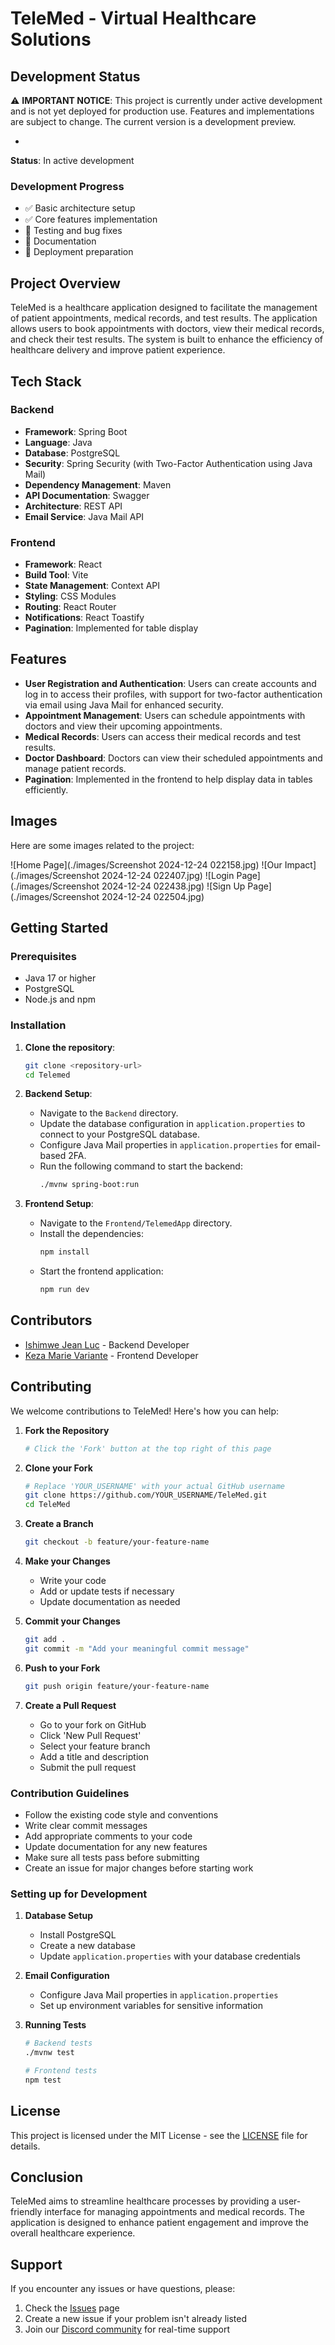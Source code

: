 # TeleMed - Virtual Healthcare Solutions

## Development Status
⚠️ **IMPORTANT NOTICE**: This project is currently under active development and is not yet deployed for production use. Features and implementations are subject to change. The current version is a development preview.

*
**Status**: In active development

### Development Progress
- ✅ Basic architecture setup
- ✅ Core features implementation
- 🔄 Testing and bug fixes
- 📝 Documentation
- 🚧 Deployment preparation

## Project Overview
TeleMed is a healthcare application designed to facilitate the management of patient appointments, medical records, and test results. The application allows users to book appointments with doctors, view their medical records, and check their test results. The system is built to enhance the efficiency of healthcare delivery and improve patient experience.

## Tech Stack

### Backend
- **Framework**: Spring Boot
- **Language**: Java
- **Database**: PostgreSQL
- **Security**: Spring Security (with Two-Factor Authentication using Java Mail)
- **Dependency Management**: Maven
- **API Documentation**: Swagger
- **Architecture**: REST API
- **Email Service**: Java Mail API

### Frontend
- **Framework**: React
- **Build Tool**: Vite
- **State Management**: Context API
- **Styling**: CSS Modules
- **Routing**: React Router
- **Notifications**: React Toastify
- **Pagination**: Implemented for table display

## Features
- **User Registration and Authentication**: Users can create accounts and log in to access their profiles, with support for two-factor authentication via email using Java Mail for enhanced security.
- **Appointment Management**: Users can schedule appointments with doctors and view their upcoming appointments.
- **Medical Records**: Users can access their medical records and test results.
- **Doctor Dashboard**: Doctors can view their scheduled appointments and manage patient records.
- **Pagination**: Implemented in the frontend to help display data in tables efficiently.

## Images
Here are some images related to the project:

![Home Page](./images/Screenshot 2024-12-24 022158.jpg)
![Our Impact](./images/Screenshot 2024-12-24 022407.jpg)
![Login Page](./images/Screenshot 2024-12-24 022438.jpg)
![Sign Up Page](./images/Screenshot 2024-12-24 022504.jpg)

## Getting Started

### Prerequisites
- Java 17 or higher
- PostgreSQL
- Node.js and npm

### Installation

1. **Clone the repository**:
   ```bash
   git clone <repository-url>
   cd Telemed
   ```

2. **Backend Setup**:
   - Navigate to the `Backend` directory.
   - Update the database configuration in `application.properties` to connect to your PostgreSQL database.
   - Configure Java Mail properties in `application.properties` for email-based 2FA.
   - Run the following command to start the backend:
     ```bash
     ./mvnw spring-boot:run
     ```

3. **Frontend Setup**:
   - Navigate to the `Frontend/TelemedApp` directory.
   - Install the dependencies:
     ```bash
     npm install
     ```
   - Start the frontend application:
     ```bash
     npm run dev
     ```

## Contributors
- [Ishimwe Jean Luc](https://github.com/ishimwejeanluc) - Backend Developer
- [Keza Marie Variante](https://github.com/kezavariante) - Frontend Developer


## Contributing
We welcome contributions to TeleMed! Here's how you can help:

1. **Fork the Repository**
   ```bash
   # Click the 'Fork' button at the top right of this page
   ```

2. **Clone your Fork**
   ```bash
   # Replace 'YOUR_USERNAME' with your actual GitHub username
   git clone https://github.com/YOUR_USERNAME/TeleMed.git
   cd TeleMed
   ```

3. **Create a Branch**
   ```bash
   git checkout -b feature/your-feature-name
   ```

4. **Make your Changes**
   - Write your code
   - Add or update tests if necessary
   - Update documentation as needed

5. **Commit your Changes**
   ```bash
   git add .
   git commit -m "Add your meaningful commit message"
   ```

6. **Push to your Fork**
   ```bash
   git push origin feature/your-feature-name
   ```

7. **Create a Pull Request**
   - Go to your fork on GitHub
   - Click 'New Pull Request'
   - Select your feature branch
   - Add a title and description
   - Submit the pull request

### Contribution Guidelines
- Follow the existing code style and conventions
- Write clear commit messages
- Add appropriate comments to your code
- Update documentation for any new features
- Make sure all tests pass before submitting
- Create an issue for major changes before starting work

### Setting up for Development
1. **Database Setup**
   - Install PostgreSQL
   - Create a new database
   - Update `application.properties` with your database credentials

2. **Email Configuration**
   - Configure Java Mail properties in `application.properties`
   - Set up environment variables for sensitive information

3. **Running Tests**
   ```bash
   # Backend tests
   ./mvnw test

   # Frontend tests
   npm test
   ```

## License
This project is licensed under the MIT License - see the [LICENSE](LICENSE) file for details.

## Conclusion
TeleMed aims to streamline healthcare processes by providing a user-friendly interface for managing appointments and medical records. The application is designed to enhance patient engagement and improve the overall healthcare experience.

## Support
If you encounter any issues or have questions, please:
1. Check the [Issues](https://github.com/yourusername/TeleMed/issues) page
2. Create a new issue if your problem isn't already listed
3. Join our [Discord community](your-discord-link) for real-time support
